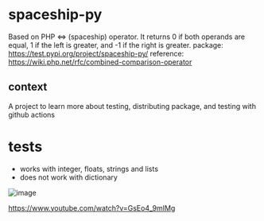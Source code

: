 # spaceship-py
Based on PHP &lt;=> (spaceship) operator. It returns 0 if both operands are equal, 1 if the left is greater, and -1 if the right is greater. 
package: https://test.pypi.org/project/spaceship-py/
reference: https://wiki.php.net/rfc/combined-comparison-operator

## context
A project to learn more about testing, distributing package, and testing with github actions

# tests
- works with integer, floats, strings and lists
- does not work with dictionary

![image](https://user-images.githubusercontent.com/70811340/149706174-cfd92199-68b5-4f4e-9879-0f2f98206383.png)

https://www.youtube.com/watch?v=GsEo4_9mIMg
